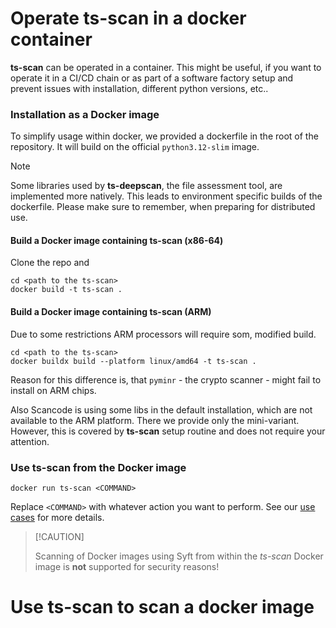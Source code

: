 # Operate ts-scan in a docker container

**ts-scan** can be operated in a container. This might be useful, if you want to operate it in a CI/CD chain or as part of a software factory setup and prevent issues with installation, different python versions, etc..

### Installation as a Docker image

To simplify usage within docker, we provided a dockerfile in the root of the repository. It will build on the official `python3.12-slim` image.  

> [!NOTE]
>
> Some libraries used by **ts-deepscan**, the file assessment tool, are implemented more natively. This leads to environment specific builds of the dockerfile. Please make sure to remember, when preparing for distributed use.



#### Build a Docker image containing ts-scan (x86-64)

Clone the repo and 

```shell
cd <path to the ts-scan>
docker build -t ts-scan .
```



#### Build a Docker image containing ts-scan (ARM)

Due to some restrictions ARM processors will require som, modified build. 

```shell
cd <path to the ts-scan>
docker buildx build --platform linux/amd64 -t ts-scan .
```

Reason for this difference is, that `pyminr` - the crypto scanner - might fail to install on ARM chips. 

Also Scancode is using some libs in the default installation, which are not available to the ARM platform. There we provide only the mini-variant. However, this is covered by **ts-scan** setup routine and does not require your attention. 

### Use ts-scan from the Docker image

```shell
docker run ts-scan <COMMAND>
```

Replace `<COMMAND>` with whatever action you want to perform. See our [use cases](/ts-scan/uc01-autoSoCommit) for more details. 

>  [!CAUTION] 
>
> Scanning of Docker images using Syft from within the *ts-scan* Docker image is **not** supported for security reasons! 



# Use ts-scan to scan a docker image



